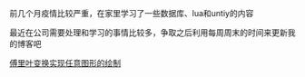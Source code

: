 前几个月疫情比较严重，在家里学习了一些数据库、lua和untiy的内容

最近在公司需要处理和学习的事情比较多，争取之后利用每周周末的时间来更新我的博客吧

[傅里叶变换实现任意图形的绘制](./fourier.md)
